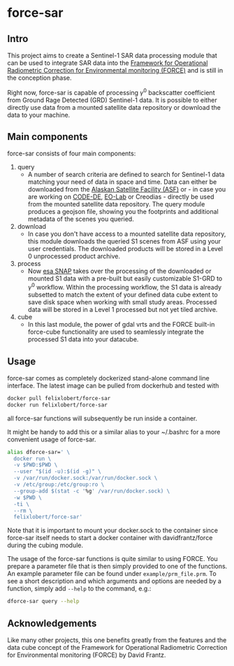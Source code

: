 # force-sar

## Intro
This project aims to create a Sentinel-1 SAR data processing module that can be used to integrate SAR data into the [Framework for Operational Radiometric Correction for Environmental monitoring (FORCE)](https://force-eo.readthedocs.io/en/latest/) and is still in the conception phase.

Right now, force-sar is capable of processing $\gamma^0$ backscatter coefficient from Ground Rage Detected (GRD) Sentinel-1 data. It is possible to either directly use data from a mounted satellite data repository or download the data to your machine.

## Main components

force-sar consists of four main components:

1. query
    - A number of search criteria are defined to search for Sentinel-1 data matching your need of data in space and time. Data can either be downloaded from the [Alaskan Satellite Facility (ASF)](https://asf.alaska.edu/data-sets/sar-data-sets/sentinel-1/) or - in case you are working on [CODE-DE](https://code-de.org/de/), [EO-Lab](https://eo-lab.org/de/) or Creodias - directly be used from the mounted satellite data repository.
    The query module produces a geojson file, showing you the footprints and additional metadata of the scenes you queried.
2. download
    - In case you don't have access to a mounted satellite data repository, this module downloads the queried S1 scenes from ASF using your user credentials. The downloaded products will be stored in a Level 0 unprocessed product archive.
3. process
    - Now [esa SNAP](https://hub.docker.com/r/mundialis/esa-snap) takes over the processing of the downloaded or mounted S1 data with a pre-built but easily customizable S1-GRD to $\gamma^0$ workflow. Within the processing workflow, the S1 data is already subsetted to match the extent of your defined data cube extent to save disk space when working with small study areas. Processed data will be stored in a Level 1 processed but not yet tiled archive.
4. cube
    - In this last module, the power of gdal vrts and the FORCE built-in force-cube functionality are used to seamlessly integrate the processed S1 data into your datacube.

## Usage

force-sar comes as completely dockerized stand-alone command line interface. The latest image can be pulled from dockerhub and tested with
```bash
docker pull felixlobert/force-sar
docker run felixlobert/force-sar
```
all force-sar functions will subsequently be run inside a container.

It might be handy to add this or a similar alias to your ~/.bashrc for a more convenient usage of force-sar.
```bash
alias dforce-sar=' \
  docker run \
  -v $PWD:$PWD \
  --user "$(id -u):$(id -g)" \
  -v /var/run/docker.sock:/var/run/docker.sock \
  -v /etc/group:/etc/group:ro \
  --group-add $(stat -c '%g' /var/run/docker.sock) \
  -w $PWD \
  -ti \
  --rm \
  felixlobert/force-sar'
```
Note that it is important to mount your docker.sock to the container since force-sar itself needs to start a docker container with davidfrantz/force during the cubing module.

The usage of the force-sar functions is quite similar to using FORCE. You prepare a parameter file that is then simply provided to one of the functions. An example parameter file can be found under `example/prm_file.prm`. To see a short description and which arguments and options are needed by a function, simply add `--help` to the command, e.g.:
```bash
dforce-sar query --help
```
## Acknowledgements
Like many other projects, this one benefits greatly from the features and the data cube concept of the Framework for Operational Radiometric Correction for Environmental monitoring (FORCE) by David Frantz.
